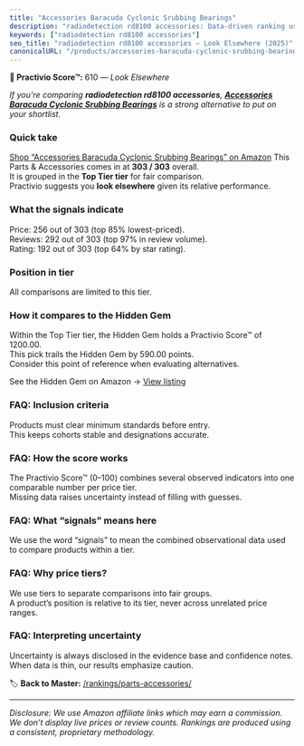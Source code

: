 ```yaml
---
title: "Accessories Baracuda Cyclonic Srubbing Bearings"
description: "radiodetection rd8100 accessories: Data-driven ranking using the Practivio Score™. Positioned by quality, value, demand, findability, momentum."
keywords: ["radiodetection rd8100 accessories"]
seo_title: "radiodetection rd8100 accessories — Look Elsewhere (2025)"
canonicalURL: "/products/accessories-baracuda-cyclonic-srubbing-bearings-B0F532QGZL/"
---
```


**🚫 Practivio Score™:** 610 — _Look Elsewhere_


*If you're comparing **radiodetection rd8100 accessories**, **[Accessories Baracuda Cyclonic Srubbing Bearings](https://www.amazon.com/dp/B0F532QGZL?tag=practivio-20)** is a strong alternative to put on your shortlist.*
### Quick take
[Shop “Accessories Baracuda Cyclonic Srubbing Bearings” on Amazon](https://www.amazon.com/dp/B0F532QGZL?tag=practivio-20)
This Parts & Accessories comes in at **303 / 303** overall.  
It is grouped in the **Top Tier tier** for fair comparison.  
Practivio suggests you **look elsewhere** given its relative performance.

### What the signals indicate
Price: 256 out of 303 (top 85% lowest-priced).  
Reviews: 292 out of 303 (top 97% in review volume).  
Rating: 192 out of 303 (top 64% by star rating).  

### Position in tier
All comparisons are limited to this tier.

### How it compares to the Hidden Gem
Within the Top Tier tier, the Hidden Gem holds a Practivio Score™ of 1200.00.  
This pick trails the Hidden Gem by 590.00 points.  
Consider this point of reference when evaluating alternatives.  

See the Hidden Gem on Amazon → [View listing](https://www.amazon.com/dp/B00UXG4WR8?tag=practivio-20)

### FAQ: Inclusion criteria
Products must clear minimum standards before entry.  
This keeps cohorts stable and designations accurate.

### FAQ: How the score works
The Practivio Score™ (0–100) combines several observed indicators into one comparable number per price tier.  
Missing data raises uncertainty instead of filling with guesses.

### FAQ: What “signals” means here
We use the word “signals” to mean the combined observational data used to compare products within a tier.

### FAQ: Why price tiers?
We use tiers to separate comparisons into fair groups.  
A product’s position is relative to its tier, never across unrelated price ranges.

### FAQ: Interpreting uncertainty
Uncertainty is always disclosed in the evidence base and confidence notes.  
When data is thin, our results emphasize caution.


🏷️ **Back to Master:** [/rankings/parts-accessories/](/rankings/parts-accessories/)

---
_Disclosure: We use Amazon affiliate links which may earn a commission. We don’t display live prices or review counts. Rankings are produced using a consistent, proprietary methodology._
